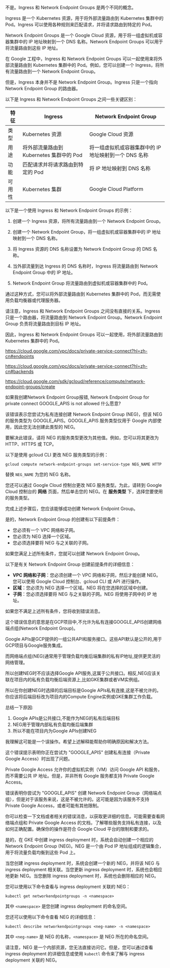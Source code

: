 
不是。Ingress 和 Network Endpoint Groups 是两个不同的概念。

Ingress 是一个 Kubernetes 资源，用于将外部流量路由到 Kubernetes 集群中的 Pod。Ingress 可以使用各种规则来匹配请求，并将请求路由到特定的 Pod。

Network Endpoint Groups 是一个 Google Cloud 资源，用于将一组虚拟机或容器集群中的 IP 地址映射到一个 DNS 名称。Network Endpoint Groups 可以用于将流量路由到这些 IP 地址。

在 Google 工程中，Ingress 和 Network Endpoint Groups 可以一起使用来将外部流量路由到 Kubernetes 集群中的 Pod。例如，您可以创建一个 Ingress，将所有流量路由到一个 Network Endpoint Group。

但是，Ingress 本身并不是 Network Endpoint Group。Ingress 只是一个指向 Network Endpoint Group 的路由器。

以下是 Ingress 和 Network Endpoint Groups 之间一些关键区别：

| 特征 | Ingress | Network Endpoint Group |
|---|---|---|
| 类型 | Kubernetes 资源 | Google Cloud 资源 |
| 用途 | 将外部流量路由到 Kubernetes 集群中的 Pod | 将一组虚拟机或容器集群中的 IP 地址映射到一个 DNS 名称 |
| 功能 | 匹配请求并将请求路由到特定的 Pod | 将 IP 地址映射到 DNS 名称 |
| 可用性 | Kubernetes 集群 | Google Cloud Platform |


以下是一个使用 Ingress 和 Network Endpoint Groups 的示例：

1. 创建一个 Ingress 资源，将所有流量路由到一个 Network Endpoint Group。

2. 创建一个 Network Endpoint Group，将一组虚拟机或容器集群中的 IP 地址映射到一个 DNS 名称。

3. 将 Ingress 资源的 DNS 名称设置为 Network Endpoint Group 的 DNS 名称。

4. 当外部流量到达 Ingress 的 DNS 名称时，Ingress 将流量路由到 Network Endpoint Group 中的 IP 地址。

5. Network Endpoint Group 将流量路由到虚拟机或容器集群中的 Pod。

通过这种方式，您可以将外部流量路由到 Kubernetes 集群中的 Pod，而无需使用负载均衡器或代理服务器。

请注意，Ingress 和 Network Endpoint Groups 之间没有直接的关系。Ingress 只是一个路由器，将流量路由到 Network Endpoint Group。Network Endpoint Group 负责将流量路由到目标 IP 地址。

因此，Ingress 和 Network Endpoint Groups 可以一起使用，将外部流量路由到 Kubernetes 集群中的 Pod。


https://cloud.google.com/vpc/docs/private-service-connect?hl=zh-cn#endpoints


https://cloud.google.com/vpc/docs/private-service-connect?hl=zh-cn#backends

https://cloud.google.com/sdk/gcloud/reference/compute/network-endpoint-groups/create


如果我创建Network Endpoint Group报错,  Network Endpoint Group for private connect GOOGLE_APIS is not allowed 什么愿意?


该错误表示您尝试为私有连接创建 Network Endpoint Group (NEG)，但该 NEG 的服务类型为 GOOGLE_APIS。GOOGLE_APIS 服务类型仅用于 Google 内部使用，因此您无法创建此类型的 NEG。

要解决此错误，请将 NEG 的服务类型更改为其他值。例如，您可以将其更改为 HTTP、HTTPS 或 TCP。

以下是使用 gcloud CLI 更改 NEG 服务类型的示例：

```
gcloud compute network-endpoint-groups set-service-type NEG_NAME HTTP
```

替换 `NEG_NAME` 为您的 NEG 名称。

您还可以通过 Google Cloud 控制台更改 NEG 服务类型。为此，请转到 Google Cloud 控制台的 **网络** 页面，然后单击您的 NEG。在 **服务类型** 下，选择您要使用的服务类型。

完成上述步骤后，您应该能够成功创建 Network Endpoint Group。



是的，Network Endpoint Group 的创建有以下前提条件：

* 您必须有一个 VPC 网络和子网。
* 您必须为 NEG 选择一个区域。
* 您必须选择要将 NEG 与之关联的子网。

如果您满足上述所有条件，您就可以创建 Network Endpoint Group。

以下是有关 Network Endpoint Group 创建前提条件的详细信息：

* **VPC 网络和子网**：您必须创建一个 VPC 网络和子网，然后才能创建 NEG。您可以使用 Google Cloud 控制台、gcloud CLI 或 API 进行操作。
* **区域**：您必须为 NEG 选择一个区域。NEG 将在您选择的区域中创建。
* **子网**：您必须选择要将 NEG 与之关联的子网。NEG 将使用子网中的 IP 地址。

如果您不满足上述所有条件，您将收到错误消息。

 这个错误信息的意思是在GCP项目中,不允许为私有连接GOOGLE_APIS创建网络端点组(Network Endpoint Group)。

Google APIs是GCP提供的一组公共API和服务接口。这些API默认是公开的,用于GCP项目与Google服务集成。

而网络端点组(NEG)通常用于管理负载均衡后端集群的私有IP地址,提供更灵活的网络管理。

所以创建NEG时不应该选择Google API服务,这属于公共接口。相反,NEG应该关联在项目内的私有负载均衡后端资源上,比如GKE集群或者VM实例组。

所以在你创建NEG时选择的后端目标是Google APIs私有连接,这是不被允许的。你应该将后端目标改为项目内的Compute Engine实例或GKE集群工作负载。

总结一下原因:

1. Google APIs是公共接口,不能作为NEG的私有后端目标
2. NEG用于管理内部私有负载均衡后端集群
3. 所以不能在项目内为Google APIs创建NEG

我理解这可能是一个误操作。希望上述解释能帮助你明确原因和解决方法。


这个错误提示表明你正在尝试为 "GOOGLE_APIS" 创建私有连接（Private Google Access）时出现了问题。

Private Google Access 允许你的虚拟机实例（VM）访问 Google API 和服务，而不需要公共 IP 地址。但是，并非所有 Google 服务都支持 Private Google Access。

错误表明你尝试为 "GOOGLE_APIS" 创建 Network Endpoint Group（网络端点组），但是对于该服务来说，这是不被允许的。这可能是因为该服务不支持 Private Google Access，或者可能有其他限制。

你可以检查一下文档或者相关的错误消息，以获取更详细的信息。可能需要查看网络端点组和 Private Google Access 的文档，了解哪些服务支持私有连接，以及如何正确配置。确保你的操作是符合 Google Cloud 平台的限制和要求的。


是的，在 GKE 中创建 ingress deployment 时，系统会自动创建一个相应的 Network Endpoint Group (NEG)。NEG 是一个由 Pod IP 地址组成的逻辑集合，用于将流量负载均衡到这些 Pod 上。

当您创建 ingress deployment 时，系统会创建一个新的 NEG，并将该 NEG 与 ingress deployment 相关联。当您更新 ingress deployment 时，系统也会相应地更新 NEG。当您删除 ingress deployment 时，系统也会删除相应的 NEG。

您可以使用以下命令查看与 ingress deployment 关联的 NEG：

```
kubectl get networkendpointgroups -n <namespace>
```

其中 `<namespace>` 是您创建 ingress deployment 的命名空间。

您还可以使用以下命令查看 NEG 的详细信息：

```
kubectl describe networkendpointgroups <neg-name> -n <namespace>
```

其中 `<neg-name>` 是 NEG 的名称，`<namespace>` 是 NEG 所在的命名空间。

请注意，NEG 是一个内部资源，您无法直接访问它。但是，您可以通过查看 ingress deployment 的详细信息或使用 `kubectl` 命令来了解与 ingress deployment 关联的 NEG。
